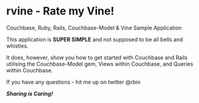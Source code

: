 rvine - Rate my Vine!
=====

Couchbase, Ruby, Rails, Couchbase-Model &amp; Vine Sample Application

This application is **SUPER SIMPLE** and not supposed to be all bells and whistles.

It does, however, show you how to get started with Couchbase and Rails utilising the Couchbase-Model gem, Views within Couchbase, and Queries within Couchbase.

If you have any questions - hit me up on twitter @rbin

***Sharing is Caring!***

